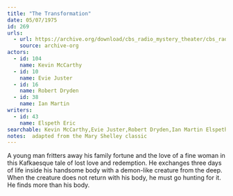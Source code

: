```yaml
---
title: "The Transformation"
date: 05/07/1975
id: 269
urls: 
  - url: https://archive.org/download/cbs_radio_mystery_theater/cbs_radio_mystery_theater-0251-0300.zip/cbs_radio_mystery_theater-0251-0300%2Fcbsrmt_0269_the_transformation.mp3
    source: archive-org
actors:  
  - id: 104
    name: Kevin McCarthy  
  - id: 10
    name: Evie Juster  
  - id: 16
    name: Robert Dryden  
  - id: 38
    name: Ian Martin
writers:  
  - id: 43
    name: Elspeth Eric
searchable: Kevin McCarthy,Evie Juster,Robert Dryden,Ian Martin Elspeth Eric
notes:  adapted from the Mary Shelley classic
---
```

A young man fritters away his family fortune and the love of a fine woman in this Kafkaesque tale of lost love and redemption. He exchanges three days of life inside his handsome body with a demon-like creature from the deep. When the creature does not return with his body, he must go hunting for it. He finds more than his body.